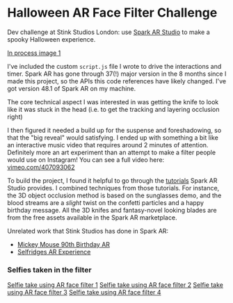 # Halloween AR Face Filter Challenge

Dev challenge at Stink Studios London: use [Spark AR Studio](https://sparkar.facebook.com/ar-studio) to make a spooky Halloween experience.

[In process image 1](https://github.com/tyreer/AR-Face-Filter-Challenge/blob/master/images/dev-screengrab-0.png?raw=true)

I've included the custom `script.js` file I wrote to drive the interactions and timer. Spark AR has gone through 37(!) major version in the 8 months since I made this project, so the APIs this code references have likely changed. I've got version 48.1 of Spark AR on my machine. 

The core technical aspect I was interested in was getting the knife to look like it was stuck in the head (i.e. to get the tracking and layering occlusion right)

I then figured it needed a build up for the suspense and foreshadowing, so that the "big reveal" would satisfying. I ended up with something a bit like an interactive music video that requires around 2 minutes of attention. Definitely more an art experiment than an attempt to make a filter people would use on Instagram! You can see a full video here: [vimeo.com/407093062](https://vimeo.com/407093062)

To build the project, I found it helpful to go through the [tutorials](https://sparkar.facebook.com/ar-studio/learn/documentation/tutorials-and-samples/) Spark AR Studio provides. I combined techniques from those tutorials. For instance, the 3D object occlusion method is based on the sunglasses demo, and the blood streams are a _slight_ twist on the confetti particles and a happy birthday message. All the 3D knifes and fantasy-novel looking blades are from the free assets available in the Spark AR marketplace.

Unrelated work that Stink Studios has done in Spark AR:
- [Mickey Mouse 90th Birthday AR](https://www.stinkstudios.com/work/disney-mickey-mouse-90th-birthday-ar)
- [Selfridges AR Experience](https://www.stinkstudios.com/work/auxiliary--selfridges-ar-experience)

### Selfies taken in the filter

[Selfie take using AR face filter 1](https://github.com/tyreer/AR-Face-Filter-Challenge/blob/master/images/selfie-grab-0.JPG?raw=true)
[Selfie take using AR face filter 2](https://github.com/tyreer/AR-Face-Filter-Challenge/blob/master/images/selfie-grab-3.JPG?raw=true)
[Selfie take using AR face filter 3](https://github.com/tyreer/AR-Face-Filter-Challenge/blob/master/images/selfie-grab-5.JPG?raw=true)
[Selfie take using AR face filter 4](https://github.com/tyreer/AR-Face-Filter-Challenge/blob/master/images/selfie-grab-6.JPG?raw=true)


